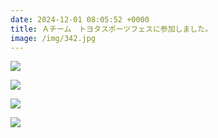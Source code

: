 ```yaml
---
date: 2024-12-01 08:05:52 +0000
title: Ａチーム　トヨタスポーツフェスに参加しました。
image: /img/342.jpg
---
```

![](/img/343.jpg)

![](/img/345.jpg)

![](/img/346.jpg)

![](/img/347.jpg)
